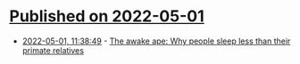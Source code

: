 # [Published on 2022-05-01](index.md)

* [2022-05-01, 11:38:49](https://news.ycombinator.com/item?id=31224180) - [The awake ape: Why people sleep less than their primate relatives](https://knowablemagazine.org/article/society/2022/why-people-sleep-less-than-primate-relatives)
